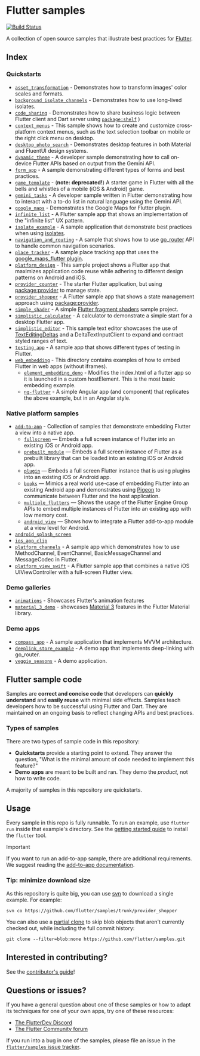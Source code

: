 # Flutter samples

[![Build Status](https://github.com/flutter/samples/workflows/Main%20Branch%20CI/badge.svg)](https://github.com/flutter/samples/actions?workflow=Main%20Branch%20CI)

A collection of open source samples that illustrate best practices for
[Flutter].

## Index

### Quickstarts

* [`asset_transformation`] - Demonstrates how to transform images' color scales and formats. 
* [`background_isolate_channels`] - Demonstrates how to use long-lived isolates.
* [`code_sharing`] - Demonstrates how to share business logic between Flutter client and Dart server using [`package:shelf`] )
* [`context_menus`] - This sample shows how to create and customize cross-platform context menus, such as the text selection toolbar on mobile or the right click menu on desktop.
* [`desktop_photo_search`] - Demonstrates desktop features in both Material and FluentUI design systems.
* [`dynamic_theme`] - A developer sample demonstrating how to call on-device Flutter APIs based on output from the Gemini API.
* [`form_app`] - A sample demonstrating different types of forms and best practices.
* [`game_template`] - (**note: deprecated!**) A starter game in Flutter with all the bells and whistles of a mobile (iOS & Android) game.
* [`gemini_tasks`] - A developer sample written in Flutter demonstrating how to interact with a to-do list in natural language using the Gemini API.
* [`google_maps`] - Demonstrates the Google Maps for Flutter plugin.
* [`infinite_list`] - A Flutter sample app that shows an implementation of the "infinite list" UX pattern.
* [`isolate_example`] - A sample application that demonstrate best practices when using [isolates].
* [`navigation_and_routing`] - A sample that shows how to use [go_router] API to handle common navigation scenarios.
* [`place_tracker`] - A sample place tracking app that uses the [google_maps_flutter plugin].
* [`platform_design`] - This sample project shows a Flutter app that maximizes application code reuse while adhering to different design patterns on Android and iOS.
* [`provider_counter`] - The starter Flutter application, but using [package:provider] to manage state.
* [`provider_shopper`] - A Flutter sample app that shows a state management approach using [package:provider].
* [`simple_shader`] - A simple [Flutter fragment shaders] sample project.
* [`simplistic_calculator`] - A calculator to demonstrate a simple start for a desktop Flutter app.
* [`simplistic_editor`] - This sample text editor showcases the use of [TextEditingDeltas] and a DeltaTextInputClient to expand and contract styled ranges of text.
* [`testing_app`] - A sample app that shows different types of testing in Flutter.
* [`web_embedding`] - This directory contains examples of how to embed Flutter in web apps (without iframes).
  * [`element_embedding_demo`] - Modifies the index.html of a flutter app so it is launched in a custom hostElement. This is the most basic embedding example.
  * [`ng-flutter`] - A simple Angular app (and component) that replicates the above example, but in an Angular style.

### Native platform samples

* [`add-to-app`] - Collection of samples that demonstrate embedding Flutter a view into a native app.
  * [`fullscreen`] — Embeds a full screen instance of
  Flutter into an existing iOS or Android app.
  * [`prebuilt_module`] — Embeds a full screen
  instance of Flutter as a prebuilt library that can be loaded into an existing
  iOS or Android app.
  * [`plugin`] — Embeds a full screen Flutter instance that
  is using plugins into an existing iOS or Android app.
  * [`books`] — Mimics a real world use-case of embedding Flutter into an
  existing Android app and demonstrates using [Pigeon] to communicate between Flutter and
  the host application.
  * [`multiple_flutters`] — Shows the usage of the Flutter
  Engine Group APIs to embed multiple instances of Flutter into an existing app
  with low memory cost.
  * [`android_view`] — Shows how to integrate a Flutter
  add-to-app module at a view level for Android.
* [`android_splash_screen`]
* [`ios_app_clip`]
* [`platform_channels`] - A sample app which demonstrates how to use MethodChannel, EventChannel, BasicMessageChannel and MessageCodec in Flutter.
* [`platform_view_swift`] - A Flutter sample app that combines a native iOS UIViewController with a full-screen Flutter view.

### Demo galleries

* [`animations`] - Showcases Flutter's animation features
* [`material_3_demo`] - showcases [Material 3] features in the Flutter Material library.

### Demo apps

* [`compass_app`] - A sample application that implements MVVM architecture.
* [`deeplink_store_example`] - A demo app that implements deep-linking with go_router.
* [`veggie_seasons`] - A demo application.

## Flutter sample code

Samples are **correct and concise code** that developers 
can **quickly understand** and **easily reuse** with minimal side effects. 
Samples teach developers how to be successful using Flutter and Dart. 
They are maintained on an ongoing basis 
to reflect changing APIs and best practices.

### Types of samples

There are two types of sample code in this repository:

* **Quickstarts** provide a starting point to extend. They answer the question,
  "What is the minimal amount of code needed to implement this feature?"
* **Demo apps** are meant to be built and ran. They demo the _product_, 
   not how to write code.

A majority of samples in this repository are quickstarts.

## Usage

Every sample in this repo is fully runnable. To run an example, 
use `flutter run` inside that example's directory. 
See the [getting started guide] to install the `flutter` tool.

> [!IMPORTANT]  
> If you want to run an add-to-app sample, there are additional requirements.
> We suggest reading the [add-to-app documentation].

### Tip: minimize download size

As this repository is quite big, you can use 
[svn] to download a single example.
For example:

```
svn co https://github.com/flutter/samples/trunk/provider_shopper
```

You can also use a [partial clone] to skip blob objects 
that aren't currently checked out, while including the full commit history:

```
git clone --filter=blob:none https://github.com/flutter/samples.git
```

## Interested in contributing?

See the [contributor's guide](https://github.com/flutter/samples/blob/main/CONTRIBUTING.md)!

## Questions or issues?

If you have a general question about one of these samples or how to adapt its
techniques for one of your own apps, try one of these resources:

* [The FlutterDev Discord]
* [The Flutter Community forum]

If you run into a bug in one of the samples, please file an issue in the
[`flutter/samples` issue tracker].


[`asset_transformation`]: ./asset_transformation
[`background_isolate_channels`]: ./background_isolate_channels
[`code_sharing`]: ./code_sharing
[`context_menus`]: ./context_menus
[`desktop_photo_search`]: ./desktop_photo_search
[`dynamic_theme`]: ./dynamic_theme
[`form_app`]: ./form_app
[`game_template`]: ./game_template
[`gemini_tasks`]: ./gemini_tasks
[`google_maps`]: ./google_maps
[`infinite_list`]: ./infinite_list
[`isolate_example`]: ./isolate_example
[`navigation_and_routing`]: ./navigation_and_routing
[`place_tracker`]: ./place_tracker
[`platform_design`]: ./platform_design
[`provider_counter`]: ./provider_counter
[`provider_shopper`]: ./provider_shopper
[`simple_shader`]: ./simple_shader
[`simplistic_calculator`]: ./simplistic_calculator
[`simplistic_editor`]: ./simplistic_editor
[`testing_app`]: ./testing_app
[`web_embedding`]: ./web_embedding
[`element_embedding_demo`]: ./web_embedding/element_embedding_demo
[`ng-flutter`]: ./web_embedding/ng-flutter
[`add-to-app`]: ./add_to_app
[`fullscreen`]: ./add_to_app/fullscreen
[`prebuilt_module`]: ./add_to_app/prebuilt_module
[`plugin`]: ./add_to_app/plugin
[`books`]: ./add_to_app/books
[`multiple_flutters`]: ./add_to_app/multiple_flutters
[`android_view`]: ./add_to_app/android_view
[`android_splash_screen`]: ./android_splash_screen
[`ios_app_clip`]: ./ios_app_clip
[`platform_channels`]: ./platform_channels
[`platform_view_swift`]: ./platform_view_swift
[`animations`]: ./animations
[`material_3_demo`]: ./material_3_demo
[`compass_app`]: ./compass_app
[`deeplink_store_example`]: ./deeplink_store_example
[`veggie_seasons`]: ./veggieseasons

[Flutter]: https://flutter.dev
[getting started guide]: https://docs.flutter.dev/get-started/install
[add-to-app documentation]: https://docs.flutter.dev/add-to-app
[isolates]: https://api.dart.dev/dart-isolate/Isolate-class.html
[Material 3]: https://m3.material.io
[go_router]: https://pub.dev/packages/go_router
[google_maps_flutter plugin]: https://github.com/flutter/plugins/tree/master/packages/google_maps_flutter
[package:provider]: https://pub.dev/packages/provider
[Flutter fragment shaders]: https://docs.flutter.dev/development/ui/advanced/shaders
[TextEditingDeltas]: https://api.flutter.dev/flutter/services/TextEditingDelta-class.html
[Pigeon]: https://pub.dev/packages/pigeon
[`package:shelf`]: https://pub.dev/packages/shelf
[svn]: https://subversion.apache.org/
[partial clone]: https://github.blog/2020-12-21-get-up-to-speed-with-partial-clone-and-shallow-clone/
[contributing guide]: CONTRIBUTING.md
[The FlutterDev Discord]: https://discord.gg/rflutterdev
[The Flutter Community forum]: https://forum.itsallwidgets.com/latest
[`flutter/samples` issue tracker]: https://github.com/flutter/samples/issues
